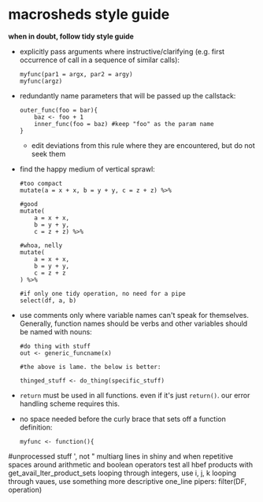 # macrosheds style guide

**when in doubt, follow tidy style guide**

+ explicitly pass arguments where instructive/clarifying (e.g. first occurrence of call in a sequence of similar calls):

    ```
    myfunc(par1 = argx, par2 = argy)  
    myfunc(argz)
    ```

+ redundantly name parameters that will be passed up the callstack:

    ```
    outer_func(foo = bar){  
        baz <- foo + 1  
        inner_func(foo = baz) #keep "foo" as the param name  
    }
    ```

    + edit deviations from this rule where they are encountered, but do not seek them

+ find the happy medium of vertical sprawl:
    
    ```
    #too compact
    mutate(a = x + x, b = y + y, c = z + z) %>%

    #good
    mutate(
        a = x + x,
        b = y + y,
        c = z + z) %>%

    #whoa, nelly
    mutate(
        a = x + x,
        b = y + y,
        c = z + z
    ) %>%

    #if only one tidy operation, no need for a pipe
    select(df, a, b)
    ```

+ use comments only where variable names can't speak for themselves. Generally, function names should be verbs and other variables should be named with nouns:

    ```
    #do thing with stuff
    out <- generic_funcname(x)

    #the above is lame. the below is better:

    thinged_stuff <- do_thing(specific_stuff)
    ```

+ `return` must be used in all functions. even if it's just `return()`. our error handling scheme requires this.

+ no space needed before the curly brace that sets off a function definition:

    `myfunc <- function(){`

#unprocessed stuff
    ', not "
    multiarg lines in shiny and when repetitive
    spaces around arithmetic and boolean operators
    test all hbef products with get_avail_lter_product_sets
    looping through integers, use i, j, k
    looping through vaues, use something more descriptive
    one_line pipers: filter(DF, operation)

